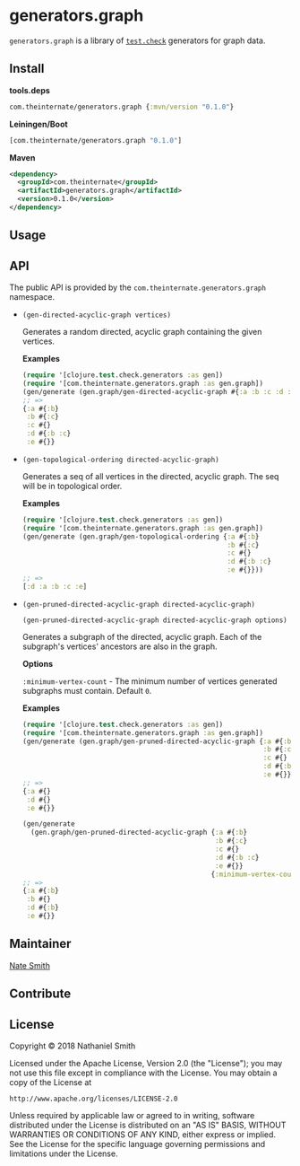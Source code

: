 # generators.graph

`generators.graph` is a library of [`test.check`](https://github.com/clojure/test.check) generators for graph data.

## Install

**tools.deps**

```clojure
com.theinternate/generators.graph {:mvn/version "0.1.0"}
```

**Leiningen/Boot**

```clojure
[com.theinternate/generators.graph "0.1.0"]
```

**Maven**

```xml
<dependency>
  <groupId>com.theinternate</groupId>
  <artifactId>generators.graph</artifactId>
  <version>0.1.0</version>
</dependency>
```

## Usage

## API

The public API is provided by the `com.theinternate.generators.graph` namespace. 

* `(gen-directed-acyclic-graph vertices)`
   
  Generates a random directed, acyclic graph containing the given vertices.
  
  **Examples**
  
  ```clojure
  (require '[clojure.test.check.generators :as gen])
  (require '[com.theinternate.generators.graph :as gen.graph])
  (gen/generate (gen.graph/gen-directed-acyclic-graph #{:a :b :c :d :e}))
  ;; =>
  {:a #{:b}
   :b #{:c}
   :c #{}
   :d #{:b :c}
   :e #{}}
  ```

* `(gen-topological-ordering directed-acyclic-graph)`

  Generates a seq of all vertices in the directed, acyclic graph. The seq will be in topological order.

  **Examples**
  
  ```clojure
  (require '[clojure.test.check.generators :as gen])
  (require '[com.theinternate.generators.graph :as gen.graph])
  (gen/generate (gen.graph/gen-topological-ordering {:a #{:b}
                                                     :b #{:c}
                                                     :c #{}
                                                     :d #{:b :c}
                                                     :e #{}}))
  ;; =>
  [:d :a :b :c :e]                                             
  ```

* `(gen-pruned-directed-acyclic-graph directed-acyclic-graph)`

  `(gen-pruned-directed-acyclic-graph directed-acyclic-graph options)`

  Generates a subgraph of the directed, acyclic graph. Each of the subgraph's vertices' ancestors are also in the graph.

  **Options**
  
  `:minimum-vertex-count` - The minimum number of vertices generated subgraphs must contain. Default `0`.

  **Examples**
    
  ```clojure
  (require '[clojure.test.check.generators :as gen])
  (require '[com.theinternate.generators.graph :as gen.graph])
  (gen/generate (gen.graph/gen-pruned-directed-acyclic-graph {:a #{:b}
                                                              :b #{:c}
                                                              :c #{}
                                                              :d #{:b :c}
                                                              :e #{}}))
  ;; =>
  {:a #{}
   :d #{}
   :e #{}}
  
  (gen/generate
    (gen.graph/gen-pruned-directed-acyclic-graph {:a #{:b}
                                                  :b #{:c}
                                                  :c #{}
                                                  :d #{:b :c}
                                                  :e #{}}
                                                 {:minimum-vertex-count 4}))
  ;; =>
  {:a #{:b}
   :b #{}
   :d #{:b}
   :e #{}}
  ```

## Maintainer

[Nate Smith](http://theinternate.com)

## Contribute


## License

Copyright © 2018 Nathaniel Smith

Licensed under the Apache License, Version 2.0 (the "License"); you may not use this file except in compliance with the License. You may obtain a copy of the License at

```
http://www.apache.org/licenses/LICENSE-2.0
```

Unless required by applicable law or agreed to in writing, software distributed under the License is distributed on an "AS IS" BASIS, WITHOUT WARRANTIES OR CONDITIONS OF ANY KIND, either express or implied. See the License for the specific language governing permissions and limitations under the License.
